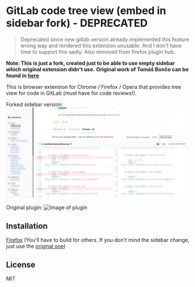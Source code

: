 GitLab code tree view (embed in sidebar fork) - DEPRECATED
=====================

> Deprecated since new gitlab version already implemented this feature wrong way and rendered this extension unusable. And I don't have time to support this sadly. Also removed from firefox plugin hub.

**Note: This is just a fork, created just to be able to use empty sidebar which original extension didn't use.**
**Original work of Tomáš Bončo can be found in [here](https://github.com/tomasbonco/gitlabtree)**

This is browser extension for Chrome / Firefox / Opera that provides tree view for code in GitLab (must have for code reviews!).

Forked sidebar version:
![Image of fork](https://github.com/seqizz/gitlabtree/blob/master/forkshot.png)

Original plugin:
![Image of plugin](https://github.com/tomasbonco/gitlabtree/blob/master/screenshot.png)

## Installation

[Firefox](https://addons.mozilla.org/en-US/firefox/addon/gitlab-tree-view-sidebar/)
(You'll have to build for others. If you don't mind the sidebar change, just use the [original one](https://github.com/tomasbonco/gitlabtree))

## License

MIT

